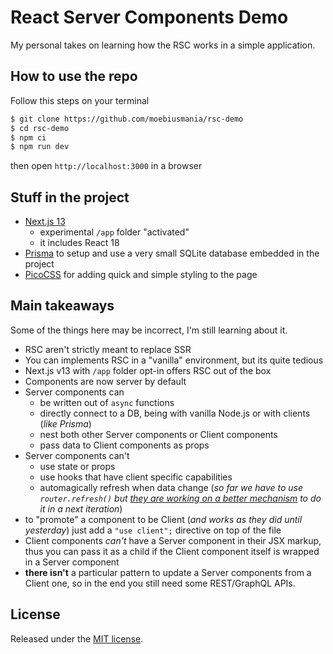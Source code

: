 # React Server Components Demo

My personal takes on learning how the RSC works in a simple application.

## How to use the repo
Follow this steps on your terminal

```bash
$ git clone https://github.com/moebiusmania/rsc-demo
$ cd rsc-demo
$ npm ci
$ npm run dev
```

then open `http://localhost:3000` in a browser

## Stuff in the project

- [Next.js 13](https://nextjs.org/)
  - experimental `/app` folder "activated"
  - it includes React 18
- [Prisma](https://www.prisma.io/) to setup and use a very small SQLite database embedded in the project
- [PicoCSS](https://picocss.com/) for adding quick and simple styling to the page

## Main takeaways

Some of the things here may be incorrect, I'm still learning about it.

- RSC aren't strictly meant to replace SSR
- You can implements RSC in a "vanilla" environment, but its quite tedious
- Next.js v13 with `/app` folder opt-in offers RSC out of the box
- Components are now server by default
- Server components can
  - be written out of `async` functions
  - directly connect to a DB, being with vanilla Node.js or with clients (_like Prisma_)
  - nest both other Server components or Client components
  - pass data to Client components as props
- Server components can't
  - use state or props
  - use hooks that have client specific capabilities
  - automagically refresh when data change (_so far we have to use `router.refresh()` but [they are working on a better mechanism](https://beta.nextjs.org/docs/data-fetching/mutating) to do it in a next iteration_)
- to "promote" a component to be Client (_and works as they did until yesterday_) just add a `"use client";` directive on top of the file
- Client components _can't_ have a Server component in their JSX markup, thus you can pass it as a child if the Client component itself is wrapped in a Server component
- **there isn't** a particular pattern to update a Server components from a Client one, so in the end you still need some REST/GraphQL APIs.

## License

Released under the [MIT license](LICENSE).
